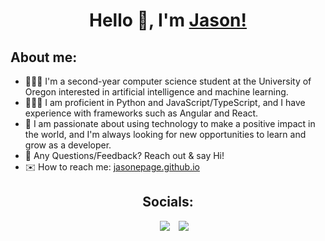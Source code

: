 <h1 align="center">Hello 👋, I'm <a href="https://jasonepage.github.io/" target="blank">
Jason!</a></h1>

<h2>About me:</h2>

<ul>
  <li> 👨🏻‍🎓 I'm a second-year computer science student at the University of Oregon interested in artificial intelligence and machine learning.</li>
  <li> 👨🏻‍💻 I am proficient in Python and JavaScript/TypeScript, and I have experience with frameworks such as Angular and React. </li>
  <li> 🍎 I am passionate about using technology to make a positive impact in the world, and I'm always looking for new opportunities to learn and grow as a developer.</li>
  <li> 💬 Any Questions/Feedback? Reach out & say Hi!</li>
  <li> ✉️ How to reach me: <a href="https://jasonepage.github.io/" target="blank"> jasonepage.github.io</a></li>
</ul>  

<h2 align="center"> Socials: </h2>
<p align="center">
  <div align="center"  class="icons-social" style="margin-left: 10px;">
        <a style="margin-left: 10px;"  target="_blank" href="https://www.linkedin.com/in/jason-page-b244b9233/">
			<img src="https://img.icons8.com/doodle/40/000000/linkedin--v2.png"></a>
        <a style="margin-left: 10px;" target="_blank" href="https://github.com/jasonepage">
		<img src="https://img.icons8.com/doodle/40/000000/github--v1.png"></a>
    </div>
</p>
